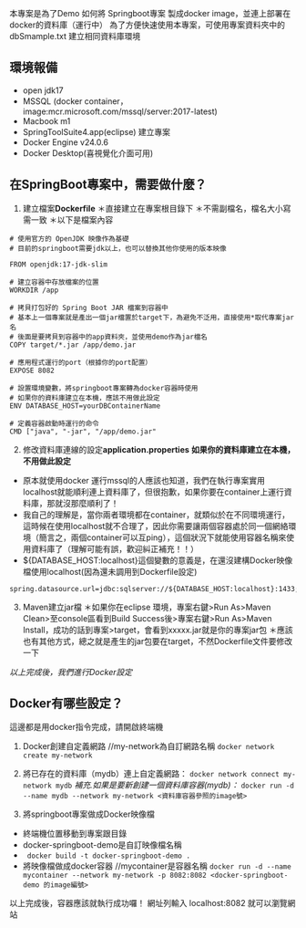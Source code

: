 本專案是為了Demo 如何將 Springboot專案 製成docker image，並連上部署在docker的資料庫（運行中）
為了方便快速使用本專案，可使用專案資料夾中的 dbSmample.txt 建立相同資料庫環境

## 環境報備
- open jdk17
- MSSQL (docker container，image:mcr.microsoft.com/mssql/server:2017-latest)
- Macbook m1 
- SpringToolSuite4.app(eclipse) 建立專案
- Docker Engine v24.0.6
- Docker Desktop(喜視覺化介面可用)

## 在SpringBoot專案中，需要做什麼？
1. 建立檔案**Dockerfile**
＊直接建立在專案根目錄下
＊不需副檔名，檔名大小寫需一致
＊以下是檔案內容
```
# 使用官方的 OpenJDK 映像作為基礎
# 目前的springboot需要jdk以上，也可以替換其他你使用的版本映像

FROM openjdk:17-jdk-slim

# 建立容器中存放檔案的位置
WORKDIR /app

# 拷貝打包好的 Spring Boot JAR 檔案到容器中
# 基本上一個專案就是產出一個jar檔置於target下，為避免不泛用，直接使用*取代專案jar名
# 後面是要拷貝到容器中的app資料夾，並使用demo作為jar檔名
COPY target/*.jar /app/demo.jar

# 應用程式運行的port（根據你的port配置）
EXPOSE 8082

# 設置環境變數，將springboot專案轉為docker容器時使用
# 如果你的資料庫建立在本機，應該不用做此設定
ENV DATABASE_HOST=yourDBContainerName

# 定義容器啟動時運行的命令
CMD ["java", "-jar", "/app/demo.jar"
```
2. 修改資料庫連線的設定**application.properties**
**如果你的資料庫建立在本機，不用做此設定**
* 原本就使用docker 運行mssql的人應該也知道，我們在執行專案實用localhost就能順利連上資料庫了，但很抱歉，如果你要在container上運行資料庫，那就沒那麼順利了！
* 我自己的理解是，當你兩者環境都在container，就類似於在不同環境運行，這時候在使用localhost就不合理了，因此你需要讓兩個容器處於同一個網絡環境（簡言之，兩個container可以互ping），這個狀況下就能使用容器名稱來使用資料庫了（理解可能有誤，歡迎糾正補充！！）
* ${DATABASE_HOST:localhost}這個變數的意義是，在還沒建構Docker映像檔使用localhost(因為還未調用到Dockerfile設定)
```
spring.datasource.url=jdbc:sqlserver://${DATABASE_HOST:localhost}:1433;databaseName=yourDBName;encrypt=true;trustServerCertificate=true;
```

3. Maven建立jar檔
＊如果你在eclipse 環境，專案右鍵>Run As>Maven Clean>至console區看到Build Success後>專案右鍵>Run As>Maven Install，成功的話到專案>target，會看到xxxxx.jar就是你的專案jar包
＊應該也有其他方式，總之就是產生的jar包要在target，不然Dockerfile文件要修改一下

*以上完成後，我們進行Docker設定*

## Docker有哪些設定？
這邊都是用docker指令完成，請開啟終端機
1. Docker創建自定義網路 //my-network為自訂網路名稱
`docker network create my-network`
2. 將已存在的資料庫（mydb）連上自定義網路：
`docker network connect my-network mydb`
*補充.如果是要新創建一個資料庫容器(mydb)：*
`docker run -d --name mydb --network my-network <資料庫容器參照的image號>
`

3. 將springboot專案做成Docker映像檔
- 終端機位置移動到專案跟目錄
- docker-springboot-demo是自訂映像檔名稱
- ` docker build -t docker-springboot-demo .`
- 將映像檔做成docker容器 //mycontainer是容器名稱
`docker run -d --name mycontainer --network my-network -p 8082:8082 <docker-springboot-demo 的image編號>`

以上完成後，容器應該就執行成功囉！
網址列輸入 localhost:8082 就可以瀏覽網站
